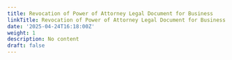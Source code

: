 ```yaml
---
title: Revocation of Power of Attorney Legal Document for Business
linkTitle: Revocation of Power of Attorney Legal Document for Business
date: '2025-04-24T16:18:00Z'
weight: 1
description: No content
draft: false
---
```



